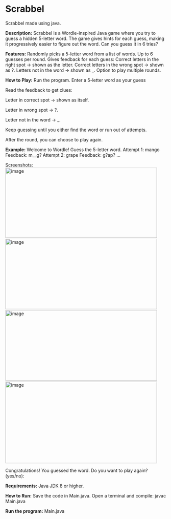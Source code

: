 # Scrabbel
Scrabbel made using java.

**Description:**
Scrabbel is a Wordle-inspired Java game where you try to guess a hidden 5-letter word. The game gives hints for each guess, making it progressively easier to figure out the word. Can you guess it in 6 tries?

**Features:**
Randomly picks a 5-letter word from a list of words.
Up to 6 guesses per round.
Gives feedback for each guess:
Correct letters in the right spot → shown as the letter.
Correct letters in the wrong spot → shown as ?.
Letters not in the word → shown as _.
Option to play multiple rounds.

**How to Play:**
Run the program.
Enter a 5-letter word as your guess

Read the feedback to get clues:

Letter in correct spot → shown as itself.

Letter in wrong spot → ?.

Letter not in the word → _.

Keep guessing until you either find the word or run out of attempts.

After the round, you can choose to play again.

**Example:**
Welcome to Wordle! Guess the 5-letter word.
Attempt 1: mango
Feedback: m__g?
Attempt 2: grape
Feedback: g?ap?
...

Screenshots:
<img src="blob:chrome-untrusted://media-app/41cba801-924e-4757-bfa5-cec2ef95ae55" alt=""/><img width="475" height="219" alt="image" src="https://github.com/user-attachments/assets/fb51491c-113d-4948-8b59-3f3a482cc878" />
<img src="blob:chrome-untrusted://media-app/f2bc8668-4cdf-4929-bb21-0ab5d4746b66" alt=""/><img width="475" height="220" alt="image" src="https://github.com/user-attachments/assets/25d8af40-332c-48ac-9ef4-69314731ae7f" />
<img src="blob:chrome-untrusted://media-app/77178cf7-e20f-4f81-9efd-b83318c68780" alt=""/><img width="475" height="220" alt="image" src="https://github.com/user-attachments/assets/ebe46b66-659c-4911-ad74-524b86026556" />
<img src="blob:chrome-untrusted://media-app/6b9e35b6-bb38-44b4-9086-0953539c5595" alt=""/><img width="475" height="255" alt="image" src="https://github.com/user-attachments/assets/38cfa190-1561-4678-b4fd-c0ef782de9e5" />




Congratulations! You guessed the word.
Do you want to play again? (yes/no):

**Requirements:**
Java JDK 8 or higher.

**How to Run:**
Save the code in Main.java.
Open a terminal and compile:
javac Main.java


**Run the program:**
Main.java
